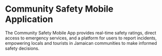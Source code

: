 # Community Safety Mobile Application
 The Community Safety Mobile App provides real-time safety ratings, direct access to emergency services, and a platform for users to report incidents, empowering locals and tourists in Jamaican communities to make informed safety decisions.

